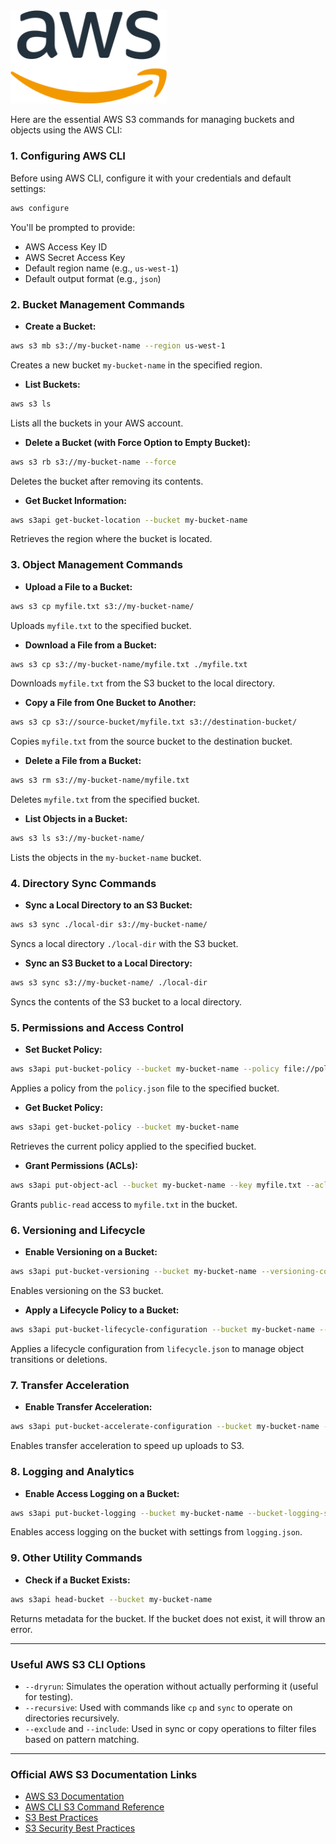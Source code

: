 <img src="assets/image.png" alt="AWS - s3 " width="250" >

Here are the essential AWS S3 commands for managing buckets and objects using the AWS CLI:

### **1. Configuring AWS CLI**

Before using AWS CLI, configure it with your credentials and default settings:

```bash
aws configure
```
You'll be prompted to provide:
- AWS Access Key ID
- AWS Secret Access Key
- Default region name (e.g., `us-west-1`)
- Default output format (e.g., `json`)

### **2. Bucket Management Commands**

- **Create a Bucket:**

```bash
aws s3 mb s3://my-bucket-name --region us-west-1
```
Creates a new bucket `my-bucket-name` in the specified region.

- **List Buckets:**

```bash
aws s3 ls
```
Lists all the buckets in your AWS account.

- **Delete a Bucket (with Force Option to Empty Bucket):**

```bash
aws s3 rb s3://my-bucket-name --force
```
Deletes the bucket after removing its contents.

- **Get Bucket Information:**

```bash
aws s3api get-bucket-location --bucket my-bucket-name
```
Retrieves the region where the bucket is located.

### **3. Object Management Commands**

- **Upload a File to a Bucket:**

```bash
aws s3 cp myfile.txt s3://my-bucket-name/
```
Uploads `myfile.txt` to the specified bucket.

- **Download a File from a Bucket:**

```bash
aws s3 cp s3://my-bucket-name/myfile.txt ./myfile.txt
```
Downloads `myfile.txt` from the S3 bucket to the local directory.

- **Copy a File from One Bucket to Another:**

```bash
aws s3 cp s3://source-bucket/myfile.txt s3://destination-bucket/
```
Copies `myfile.txt` from the source bucket to the destination bucket.

- **Delete a File from a Bucket:**

```bash
aws s3 rm s3://my-bucket-name/myfile.txt
```
Deletes `myfile.txt` from the specified bucket.

- **List Objects in a Bucket:**

```bash
aws s3 ls s3://my-bucket-name/
```
Lists the objects in the `my-bucket-name` bucket.

### **4. Directory Sync Commands**

- **Sync a Local Directory to an S3 Bucket:**

```bash
aws s3 sync ./local-dir s3://my-bucket-name/
```
Syncs a local directory `./local-dir` with the S3 bucket.

- **Sync an S3 Bucket to a Local Directory:**

```bash
aws s3 sync s3://my-bucket-name/ ./local-dir
```
Syncs the contents of the S3 bucket to a local directory.

### **5. Permissions and Access Control**

- **Set Bucket Policy:**

```bash
aws s3api put-bucket-policy --bucket my-bucket-name --policy file://policy.json
```
Applies a policy from the `policy.json` file to the specified bucket.

- **Get Bucket Policy:**

```bash
aws s3api get-bucket-policy --bucket my-bucket-name
```
Retrieves the current policy applied to the specified bucket.

- **Grant Permissions (ACLs):**

```bash
aws s3api put-object-acl --bucket my-bucket-name --key myfile.txt --acl public-read
```
Grants `public-read` access to `myfile.txt` in the bucket.

### **6. Versioning and Lifecycle**

- **Enable Versioning on a Bucket:**

```bash
aws s3api put-bucket-versioning --bucket my-bucket-name --versioning-configuration Status=Enabled
```
Enables versioning on the S3 bucket.

- **Apply a Lifecycle Policy to a Bucket:**

```bash
aws s3api put-bucket-lifecycle-configuration --bucket my-bucket-name --lifecycle-configuration file://lifecycle.json
```
Applies a lifecycle configuration from `lifecycle.json` to manage object transitions or deletions.

### **7. Transfer Acceleration**

- **Enable Transfer Acceleration:**

```bash
aws s3api put-bucket-accelerate-configuration --bucket my-bucket-name --accelerate-configuration Status=Enabled
```
Enables transfer acceleration to speed up uploads to S3.

### **8. Logging and Analytics**

- **Enable Access Logging on a Bucket:**

```bash
aws s3api put-bucket-logging --bucket my-bucket-name --bucket-logging-status file://logging.json
```
Enables access logging on the bucket with settings from `logging.json`.

### **9. Other Utility Commands**

- **Check if a Bucket Exists:**

```bash
aws s3api head-bucket --bucket my-bucket-name
```
Returns metadata for the bucket. If the bucket does not exist, it will throw an error.

---

### **Useful AWS S3 CLI Options**

- `--dryrun`: Simulates the operation without actually performing it (useful for testing).
- `--recursive`: Used with commands like `cp` and `sync` to operate on directories recursively.
- `--exclude` and `--include`: Used in sync or copy operations to filter files based on pattern matching.

---

### **Official AWS S3 Documentation Links**

- [AWS S3 Documentation](https://docs.aws.amazon.com/s3/)
- [AWS CLI S3 Command Reference](https://docs.aws.amazon.com/cli/latest/reference/s3/)
- [S3 Best Practices](https://aws.amazon.com/s3/best-practices/)
- [S3 Security Best Practices](https://aws.amazon.com/s3/security/)

